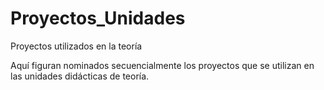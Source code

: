 Proyectos_Unidades
==================

Proyectos utilizados en la teoría

Aquí figuran nominados secuencialmente los proyectos que se utilizan en las unidades didácticas de teoría.
